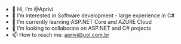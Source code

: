 - 👋 Hi, I’m @Aprivi
- 👀 I’m interested in Software development - large experience in C# 
- 🌱 I’m currently learning ASP.NET Core and AZURE Cloud 
- 💞️ I’m looking to collaborate on ASP.NET and C# projects
- 📫 How to reach me: aprivi@uol.com.br

<!---
Aprivi/Aprivi is a ✨ special ✨ repository because its `README.md` (this file) appears on your GitHub profile.
You can click the Preview link to take a look at your changes.
--->
